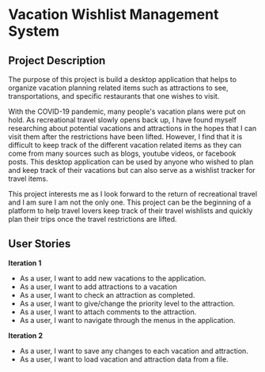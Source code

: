 # Vacation Wishlist Management System

## Project Description
The purpose of this project is build a desktop application that helps to organize vacation planning related items such as attractions to see,
transportations, and specific restaurants that one wishes to visit.

With the COVID-19 pandemic, many people's vacation plans were put on hold.
As recreational travel slowly opens back up, I have found myself researching about potential vacations and attractions in the hopes that I can visit them after the restrictions have been lifted.
However, I find that it is difficult to keep track of the different vacation related items as they can come from many sources such as blogs, youtube videos, or facebook posts.
This desktop application can be used by anyone who wished to plan and keep track of their vacations but can also serve as a wishlist tracker for travel items.

This project interests me as I look forward to the return of recreational travel and I am sure I am not the only one. 
This project can be the beginning of a platform to help travel lovers keep track of their travel wishlists and quickly plan their trips once the travel restrictions are lifted. 
## User Stories
**Iteration 1**
- As a user, I want to add new vacations to the application.
- As a user, I want to add attractions to a vacation
- As a user, I want to check an attraction as completed.
- As a user, I want to give/change the priority level to the attraction.
- As a user, I want to attach comments to the attraction.
- As a user, I want to navigate through the menus in the application.

**Iteration 2**
- As a user, I want to save any changes to each vacation and attraction.
- As a user, I want to load vacation and attraction data from a file.